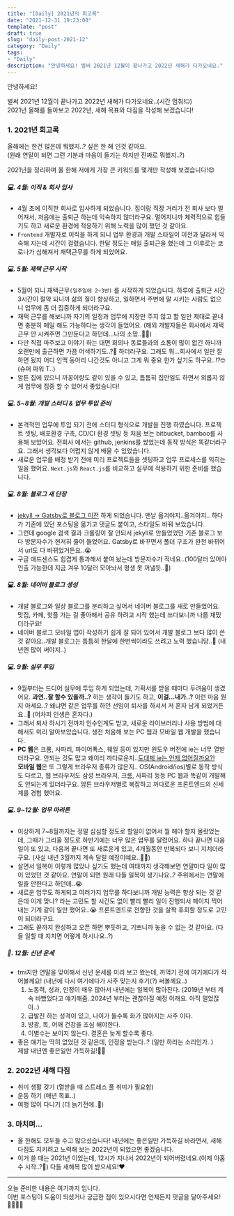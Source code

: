 ```yaml
---
title: "[Daily] 2021년의 회고록"
date: "2021-12-31 19:23:00"
template: "post"
draft: true
slug: "daily-post-2021-12"
category: "Daily"
tags:
- "Daily"
description: "안녕하세요! 벌써 2021년 12월이 끝나가고 2022년 새해가 다가오네요."
---
```


안녕하세요!

벌써 2021년 12월이 끝나가고 2022년 새해가 다가오네요..(시간 멈춰!🤐)  
2021년 올해를 돌아보고 2022년, 새해 목표와 다짐을 작성해 보겠습니다!


### 1. 2021년 회고록
올해에는 한건 많은데 뭐했지..? 싶은 한 해 인것 같아요.   
(원래 연말이 되면 그런 기분과 마음이 들기는 하지만 진짜로 뭐했지..?)

2021년을 정리하며 올 한해 저에게 가장 큰 키워드를 몇개만 작성해 보겠습니다!😊


##### 💻. 4월: 이직 & 회사 입사
- 4월 초에 이직한 회사로 입사하게 되었습니다. 집이랑 직장 거리가 전 회사 보다 멀어져서, 처음에는 출퇴근 하는데 익숙하지 않더라구요. 멀어지니까 체력적으로 힘들기도 하고 새로운 환경에 적응하기 위해 노력을 많이 했던 것 같아요.
- `Frontend` 개발자로 이직을 하게 되니 업무 환경과 개발 스타일이 이전과 달라서 익숙해 지는데 시간이 걸렸습니다. 한달 정도는 매일 출퇴근을 했는데 그 이후로는 코로나가 심해져서 재택근무를 하게 되었어요.


##### 💻. 5월: 재택 근무 시작
- 5월이 되니 재택근무`(일주일에 2~3번)` 를 시작하게 되었습니다. 하루에 출퇴근 시간 3시간이 절약 되니까 삶의 질이 향상하고, 일하면서 주변에 말 시키는 사람도 없으니 업무에 좀 더 집중하게 되더라구요.
- 재택 근무를 해보니까 자기의 일정과 업무에 지장만 주지 않고 할 일만 제대로 끝내면 충분히 매일 해도 가능하다는 생각이 들었어요. (해외 개발자들은 회사에서 재택 근무 안 시켜주면 그만둔다고 하던데...나의 소망..🙏🏻) 
- 다만 직접 마주보고 이야기 하는 대면 회의나 동료들과의 소통이 많이 없긴 하니까 오랜만에 출근하면 가끔 어색하기도..?🥲 하더라구요. 그래도 뭐...회사에서 일만 잘하면 됬지 어디 인맥 동아리 나간것도 아니고 그게 뭐 중요 한가 싶기도 하구요..!?🤓 (슈퍼 파워 T..)
- 암튼 집에 있으니 까꽁이랑도 같이 있을 수 있고, 틈틈히 집안일도 하면서 외롭지 않게 업무에 집중 할 수 있어서 좋았습니다!


##### 💻. 5~8월: 개발 스터디 & 업무 투입 준비
- 본격적인 업무에 투입 되기 전에 스터디 형식으로 개발을 진행 하였습니다. 프로젝트 셋팅, 배포환경 구축, CD/CI 환경 셋팅 등 처음 보는 bitbucket, bamboo를 사용해 보았어요.
  전회사 에서는 github, jenkins를 썼었는데 동작 방식은 똑같더라구요. 그래서 생각보다 어렵지 않게 배울 수 있었습니다.
- 새로운 업무를 배정 받기 전에 미리 프로젝트들을 셋팅하고 업무 프로세스를 익히는 일을 했어요. `Next.js`와 `React.js`를 비교하고 실무에 적용하기 위한 준비를 했습니다.


##### 💻. 8월: 블로그 새 단장
- [jekyll -> Gatsby로 블로그 이전](https://shinsangeun.github.io/posts/blog/gatsby-blog) 하게 되었습니다. 맨날 옮겨야지..옮겨야지.. 하다가 기존에 있던 포스팅을 옮기고 댓글도 붙이고, 스타일도 바꿔 보았습니다.
- 그런데 google 검색 결과 크롤링이 잘 안되서 jekyll로 만들었었던 기존 블로그 보다 방문자수가 현저히 줄어 들었어요. Gatsby로 바꾸면서 폴더 구조가 완전 바뀌어서 url도 다 바뀌었거든요..😭
- 구글 애드센스도 힘겹게 통과해서 붙여 놨는데 방문자수가 적네요..(100달러 있어야 인출 가능한데 지금 겨우 10달러 모아놔서 평생 못 꺼낼듯..🥶)


##### 💻. 8월: 네이버 블로그 생성
- 개발 블로그와 일상 블로그를 분리하고 싶어서 네이버 블로그를 새로 만들었어요. 맛집, 카페, 핫플 가는 걸 좋아해서 공유 하려고 시작 했는데 쓰다보니까 나름 재밌더라구요!
- 네이버 블로그 모바일 앱이 작성하기 쉽게 잘 되어 있어서 개발 블로그 보다 많이 쓴 것 같아요..개발 블로그는 틈틈히 한달에 한번씩이라도 쓰려고 노력 했습니당..🐥 (내년엔 많이 써야지..) 


##### 💻️. 9월: 실무 투입
- 9월부터는 드디어 실무에 투입 하게 되었는데, 기획서를 받을 때마다 두려움이 생겼어요. **과연..잘 할수 있을까..?** 하는 생각이 들기도 하고, **이걸...내가..?** 이런 마음 뭔지 아세요..? 왜냐면 같은 업무를 하던 선임이 퇴사를 하셔서 저 혼자 남게 되었거든요..🥲 (어차피 인생은 혼자다.)
- 그래서 퇴사 하시기 전까지 인수인계도 받고, 새로운 라이브러리나 사용 방법에 대해서도 미리 알아보았습니다. 생전 처음해 보는 PC 웹과 모바일 웹 개발을 했습니다.
- **PC 웹**은 크롬, 사파리, 파이어폭스, 웨일 등이 있지만 윈도우 버전에 ie는 너무 열받더라구요. 안되는 것도 많고 왜이리 까다로운지..<U>도대체 ie는 언제 없어질까요?!</U>   
  **모바일 웹**은 또 그렇게 브라우저 종류가 많은지.. OS(Android/ios)별로 동작 방식도 다르고, 웹 브라우저도 삼성 브라우저, 크롬, 사파리 등등 PC 웹과 똑같이 개발해도 안되는게 있더라구요. 암튼 브라우저별로 복잡하고 까다로운 프론트엔드의 신세계를 경험 했어요.


##### 💻. 9~12월: 업무 마라톤
- 이상하게 7~8월까지는 정말 심심할 정도로 할일이 없어서 뭘 해야 할지 몰랐었는데, 그때가 그리울 정도로 하반기에는 너무 많은 업무를 달렸어요. 하나 끝나면 다음 일이 또 있고, 다음꺼 끝나면 또 새로운게 있고, 4개월동안 반복되다 보니 지치더라구요. (사실 내년 3월까지 계속 달릴 예정이예요..🏃🏻)
- 살면서 일복이 이렇게 많았나 싶기도 했는데 여태까지 생각해보면 연말마다 일이 많이 있었던 것 같아요. 연말이 되면 원래 다들 일복이 생기나요..? 주위에서는 연말에 일을 안한다고 하던데..😭
- 새로운 업무도 하게되고 여러가지 업무를 하다보니까 개발 능력은 향상 되는 것 같은데 이게 맞나? 라는 고민도 할 시간도 없이 빨리 빨리 일이 진행되서 페이지 찍어내는 기계 같이 일만 했어요..😭 프론트엔드로 전향한 것을 살짝 후회할 정도로 고민이 되더라구요.
- 그래도 끝까지 완성하고 오픈 하면 뿌듯하고, 기쁘니까 놓을 수 없는 것 같아요. (다들 일할 때 지치면 어떻게 하시나요..?)


##### 🌈. 12월: 신년 운세
- tmi지만 연말을 맞이해서 신년 운세를 미리 보고 왔는데, 까먹기 전에 여기에다가 적어볼께요! (내년에 다시 여기에다가 사주 맞는지 후기(?) 써볼께요..) 
    1. 노동력, 성과, 인정이 매우 많아서 내년에는 일복이 많아진다. (2019년 부터 계속 바빴었다고 얘기해줌..2024년 부터는 괜찮아질 예정 이래요. 아직 멀었잖아..)
    1. 급발진 하는 성격이 있고, 나이가 들수록 화가 많아지는 사주 이다.
    3. 방광, 목, 어깨 건강을 조심 해야한다.
    4. 이별수는 보이지 않는다. 결혼은 늦게 할수록 좋다.
- 좋은 얘기는 딱히 없었던 것 같은데, 인정을 받는다..? (일만 하라는 소리인가..)   
  제발 내년엔 좋은일만 가득하길!🙏🏻

  
### 2. 2022년 새해 다짐
- 취미 생활 갖기 (열받을 때 스트레스 풀 취미가 필요함)
- 운동 하기 (매년 목표..)
- 여행 많이 다니기 (더 늙기전에..🥲)


### 3. 마치며...
- 올 한해도 모두들 수고 많으셨습니다! 내년에는 좋은일만 가득하길 바라면서, 새해 다짐도 지키려고 노력해 보는 2022년이 되었으면 좋겠습니다.
- 이거 쓸 때는 2021년 이었는데, 12시가 지나서 2022년이 되어버렸네요.(이제 아홉수 시작..?🥲) 다들 새해복 많이 받으세요!❤️

-----

오늘 준비한 내용은 여기까지 입니다.  
이번 포스팅이 도움이 되셨거나 궁금한 점이 있으시다면 언제든지 댓글을 달아주세요!🙋🏻‍♀️✨   


